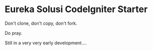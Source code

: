 # Eureka Solusi CodeIgniter Starter

Don't clone, don't copy, don't fork.

Do pray.

Still in a very very early development....

